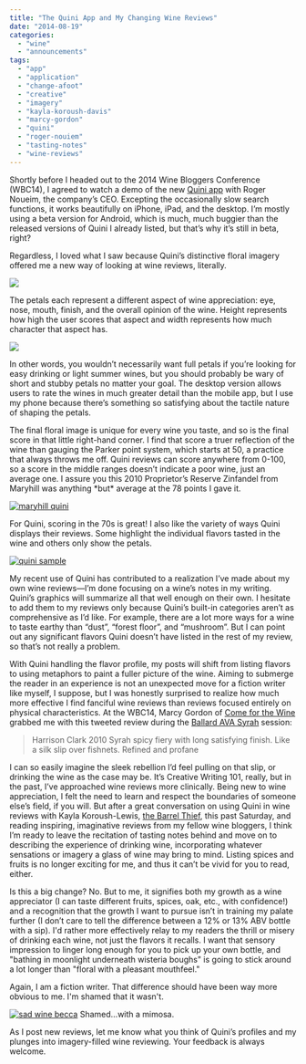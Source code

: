 ```yaml
---
title: "The Quini App and My Changing Wine Reviews"
date: "2014-08-19"
categories:
  - "wine"
  - "announcements"
tags:
  - "app"
  - "application"
  - "change-afoot"
  - "creative"
  - "imagery"
  - "kayla-koroush-davis"
  - "marcy-gordon"
  - "quini"
  - "roger-nouiem"
  - "tasting-notes"
  - "wine-reviews"
---
```


Shortly before I headed out to the 2014 Wine Bloggers Conference (WBC14), I agreed to watch a demo of the new [Quini app](https://quiniwine.com/) with Roger Noueim, the company’s CEO. Excepting the occasionally slow search functions, it works beautifully on iPhone, iPad, and the desktop. I’m mostly using a beta version for Android, which is much, much buggier than the released versions of Quini I already listed, but that’s why it’s still in beta, right?

Regardless, I loved what I saw because Quini’s distinctive floral imagery offered me a new way of looking at wine reviews, literally.

![](https://quiniwine.com/assets/img/home/full-bloom1.png)

The petals each represent a different aspect of wine appreciation: eye, nose, mouth, finish, and the overall opinion of the wine. Height represents how high the user scores that aspect and width represents how much character that aspect has.

![](https://quiniwine.com/assets/img/home/petal.png)

In other words, you wouldn’t necessarily want full petals if you’re looking for easy drinking or light summer wines, but you should probably be wary of short and stubby petals no matter your goal. The desktop version allows users to rate the wines in much greater detail than the mobile app, but I use my phone because there’s something so satisfying about the tactile nature of shaping the petals.

The final floral image is unique for every wine you taste, and so is the final score in that little right-hand corner. I find that score a truer reflection of the wine than gauging the Parker point system, which starts at 50, a practice that always throws me off. Quini reviews can score anywhere from 0-100, so a score in the middle ranges doesn’t indicate a poor wine, just an average one. I assure you this 2010 Proprietor’s Reserve Zinfandel from Maryhill was anything \*but\* average at the 78 points I gave it.

[![maryhill quini](http://s3.amazonaws.com/thegourmez-wpmedia/2014/08/maryhill-quini-178x1024.jpg)](http://www.thegourmez.com/2014/08/the-quini-app-and-my-changing-wine-reviews/maryhill-quini/)

For Quini, scoring in the 70s is great! I also like the variety of ways Quini displays their reviews. Some highlight the individual flavors tasted in the wine and others only show the petals.

[![quini sample](http://s3.amazonaws.com/thegourmez-wpmedia/2014/08/quini-sample.jpg)](http://www.thegourmez.com/2014/08/the-quini-app-and-my-changing-wine-reviews/quini-sample/)

My recent use of Quini has contributed to a realization I’ve made about my own wine reviews—I’m done focusing on a wine’s notes in my writing. Quini’s graphics will summarize all that well enough on their own. I hesitate to add them to my reviews only because Quini’s built-in categories aren’t as comprehensive as I’d like. For example, there are a lot more ways for a wine to taste earthy than “dust”, “forest floor”, and “mushroom”. But I can point out any significant flavors Quini doesn’t have listed in the rest of my review, so that’s not really a problem.

With Quini handling the flavor profile, my posts will shift from listing flavors to using metaphors to paint a fuller picture of the wine. Aiming to submerge the reader in an experience is not an unexpected move for a fiction writer like myself, I suppose, but I was honestly surprised to realize how much more effective I find fanciful wine reviews than reviews focused entirely on physical characteristics. At the WBC14, Marcy Gordon of [Come for the Wine](http://www.comeforthewine.com/) grabbed me with this tweeted review during the [Ballard AVA Syrah](http://www.thegourmez.com/2014/08/wbc14-syrahs-of-the-ballard-canyon-ava/) session:

<blockquote>Harrison Clark 2010 Syrah spicy fiery with long satisfying finish. Like a silk slip over fishnets. Refined and profane</blockquote>

I can so easily imagine the sleek rebellion I’d feel pulling on that slip, or drinking the wine as the case may be. It’s Creative Writing 101, really, but in the past, I’ve approached wine reviews more clinically. Being new to wine appreciation, I felt the need to learn and respect the boundaries of someone else’s field, if you will. But after a great conversation on using Quini in wine reviews with Kayla Koroush-Lewis, [the Barrel Thief](http://www.labellebarrelthief.com/), this past Saturday, and reading inspiring, imaginative reviews from my fellow wine bloggers, I think I’m ready to leave the recitation of tasting notes behind and move on to describing the experience of drinking wine, incorporating whatever sensations or imagery a glass of wine may bring to mind. Listing spices and fruits is no longer exciting for me, and thus it can’t be vivid for you to read, either.

Is this a big change? No. But to me, it signifies both my growth as a wine appreciator (I can taste different fruits, spices, oak, etc., with confidence!) and a recognition that the growth I want to pursue isn’t in training my palate further (I don’t care to tell the difference between a 12% or 13% ABV bottle with a sip). I'd rather more effectively relay to my readers the thrill or misery of drinking each wine, not just the flavors it recalls. I want that sensory impression to linger long enough for you to pick up your own bottle, and "bathing in moonlight underneath wisteria boughs" is going to stick around a lot longer than "floral with a pleasant mouthfeel."

Again, I am a fiction writer. That difference should have been way more obvious to me. I'm shamed that it wasn't.




<div class="caption">

[![sad wine becca](http://s3.amazonaws.com/thegourmez-wpmedia/2014/08/sad-wine-becca-500x281.jpg)](http://www.thegourmez.com/2014/08/the-quini-app-and-my-changing-wine-reviews/sad-wine-becca/) Shamed...with a mimosa.</div>


As I post new reviews, let me know what you think of Quini’s profiles and my plunges into imagery-filled wine reviewing. Your feedback is always welcome.

